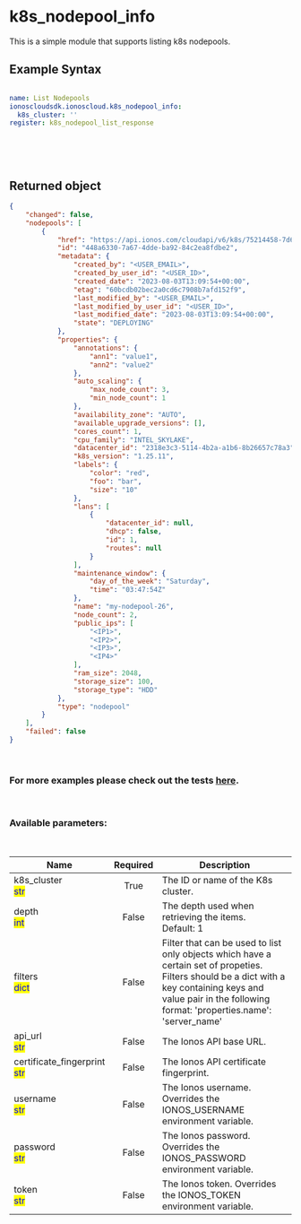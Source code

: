 # k8s_nodepool_info

This is a simple module that supports listing k8s nodepools.

## Example Syntax


```yaml

name: List Nodepools
ionoscloudsdk.ionoscloud.k8s_nodepool_info:
  k8s_cluster: ''
register: k8s_nodepool_list_response

```

&nbsp;

&nbsp;
## Returned object
```json
{
    "changed": false,
    "nodepools": [
        {
            "href": "https://api.ionos.com/cloudapi/v6/k8s/75214458-7d67-4c86-9213-df8b4fa6dc2a/nodepools/448a6330-7a67-4dde-ba92-84c2ea8fdbe2",
            "id": "448a6330-7a67-4dde-ba92-84c2ea8fdbe2",
            "metadata": {
                "created_by": "<USER_EMAIL>",
                "created_by_user_id": "<USER_ID>",
                "created_date": "2023-08-03T13:09:54+00:00",
                "etag": "60bcdb02bec2a0cd6c7908b7afd152f9",
                "last_modified_by": "<USER_EMAIL>",
                "last_modified_by_user_id": "<USER_ID>",
                "last_modified_date": "2023-08-03T13:09:54+00:00",
                "state": "DEPLOYING"
            },
            "properties": {
                "annotations": {
                    "ann1": "value1",
                    "ann2": "value2"
                },
                "auto_scaling": {
                    "max_node_count": 3,
                    "min_node_count": 1
                },
                "availability_zone": "AUTO",
                "available_upgrade_versions": [],
                "cores_count": 1,
                "cpu_family": "INTEL_SKYLAKE",
                "datacenter_id": "2318e3c3-5114-4b2a-a1b6-8b26657c78a3",
                "k8s_version": "1.25.11",
                "labels": {
                    "color": "red",
                    "foo": "bar",
                    "size": "10"
                },
                "lans": [
                    {
                        "datacenter_id": null,
                        "dhcp": false,
                        "id": 1,
                        "routes": null
                    }
                ],
                "maintenance_window": {
                    "day_of_the_week": "Saturday",
                    "time": "03:47:54Z"
                },
                "name": "my-nodepool-26",
                "node_count": 2,
                "public_ips": [
                    "<IP1>",
                    "<IP2>",
                    "<IP3>",
                    "<IP4>"
                ],
                "ram_size": 2048,
                "storage_size": 100,
                "storage_type": "HDD"
            },
            "type": "nodepool"
        }
    ],
    "failed": false
}

```

&nbsp;
### For more examples please check out the tests [here](https://github.com/ionos-cloud/module-ansible/tree/master/tests/managed-kubernetes).

&nbsp;
### Available parameters:
&nbsp;

<table data-full-width="true">
  <thead>
    <tr>
      <th width="22.8vw">Name</th>
      <th width="10.8vw" align="center">Required</th>
      <th>Description</th>
    </tr>
  </thead>
  <tbody>
  <tr>
  <td>k8s_cluster<br/><mark style="color:blue;">str</mark></td>
  <td align="center">True</td>
  <td>The ID or name of the K8s cluster.</td>
  </tr>
  <tr>
  <td>depth<br/><mark style="color:blue;">int</mark></td>
  <td align="center">False</td>
  <td>The depth used when retrieving the items.<br />Default: 1</td>
  </tr>
  <tr>
  <td>filters<br/><mark style="color:blue;">dict</mark></td>
  <td align="center">False</td>
  <td>Filter that can be used to list only objects which have a certain set of propeties. Filters should be a dict with a key containing keys and value pair in the following format: 'properties.name': 'server_name'</td>
  </tr>
  <tr>
  <td>api_url<br/><mark style="color:blue;">str</mark></td>
  <td align="center">False</td>
  <td>The Ionos API base URL.</td>
  </tr>
  <tr>
  <td>certificate_fingerprint<br/><mark style="color:blue;">str</mark></td>
  <td align="center">False</td>
  <td>The Ionos API certificate fingerprint.</td>
  </tr>
  <tr>
  <td>username<br/><mark style="color:blue;">str</mark></td>
  <td align="center">False</td>
  <td>The Ionos username. Overrides the IONOS_USERNAME environment variable.</td>
  </tr>
  <tr>
  <td>password<br/><mark style="color:blue;">str</mark></td>
  <td align="center">False</td>
  <td>The Ionos password. Overrides the IONOS_PASSWORD environment variable.</td>
  </tr>
  <tr>
  <td>token<br/><mark style="color:blue;">str</mark></td>
  <td align="center">False</td>
  <td>The Ionos token. Overrides the IONOS_TOKEN environment variable.</td>
  </tr>
  </tbody>
</table>
